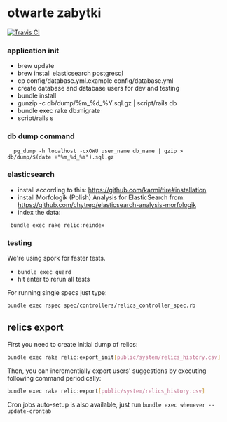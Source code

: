 # otwarte zabytki
[![Travis CI](https://secure.travis-ci.org/monterail/otwartezabytki.png)](http://travis-ci.org/monterail/otwartezabytki)

### application init
 - brew update
 - brew install elasticsearch postgresql
 - cp config/database.yml.example config/database.yml
 - create database and database users for dev and testing
 - bundle install
 - gunzip -c db/dump/%m_%d_%Y.sql.gz | script/rails db
 - bundle exec rake db:migrate
 - script/rails s

### db dump command
```bash:
  pg_dump -h localhost -cxOWU user_name db_name | gzip > db/dump/$(date +"%m_%d_%Y").sql.gz
```

### elasticsearch
 - install according to this: https://github.com/karmi/tire#installation
 - install Morfologik (Polish) Analysis for ElasticSearch from: https://github.com/chytreg/elasticsearch-analysis-morfologik
 - index the data:

 ```bash:
  bundle exec rake relic:reindex
 ```

### testing

 We're using spork for faster tests.

 - ```bundle exec guard```
 - hit enter to rerun all tests

 For running single specs just type:

```bash
bundle exec rspec spec/controllers/relics_controller_spec.rb
```

## relics export

First you need to create initial dump of relics:

```bash
bundle exec rake relic:export_init[public/system/relics_history.csv]
```

Then, you can incrementially export users' suggestions by executing following command periodically:

```bash
bundle exec rake relic:export[public/system/relics_history.csv]
```

Cron jobs auto-setup is also available, just run ```bundle exec whenever --update-crontab```
